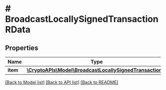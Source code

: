 # # BroadcastLocallySignedTransactionRData

## Properties

Name | Type | Description | Notes
------------ | ------------- | ------------- | -------------
**item** | [**\CryptoAPIs\Model\BroadcastLocallySignedTransactionRI**](BroadcastLocallySignedTransactionRI.md) |  |

[[Back to Model list]](../../README.md#models) [[Back to API list]](../../README.md#endpoints) [[Back to README]](../../README.md)
